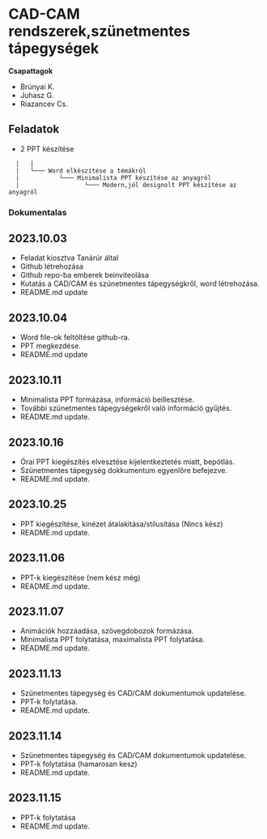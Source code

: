 # CAD-CAM rendszerek,szünetmentes tápegységek

**Csapattagok**
- Brúnyai K.
- Juhasz G.
- Riazancev Cs.

## Feladatok
- 2 PPT készítése
```
  |   |
  |   └─── Word elkészítése a témákról
  |           └─── Minimalista PPT készítése az anyagról
  |                  └─── Modern,jól designolt PPT készítése az anyagról
```
### Dokumentalas
## 2023.10.03
  - Feladat kiosztva Tanárúr által
  - Github létrehozása
  - Github repo-ba emberek beinviteolása
  - Kutatás a CAD/CAM és szünetmentes tápegységkről, word  létrehozása.
  - README.md update

## 2023.10.04
  - Word file-ok feltöltése github-ra.
  - PPT megkezdése.
  - README.md update

## 2023.10.11
  - Minimalista PPT formázása, információ beillesztése.
  - További szünetmentes tápegységekről való információ gyűjtés.
  - README.md update.

## 2023.10.16
  - Órai PPT kiegészítés elvesztése kijelentkeztetés miatt, bepótlás.
  - Szünetmentes tápegység dokkumentum egyenlőre befejezve.
  - README.md update.

## 2023.10.25
  - PPT kiegészítése, kinézet átalakítása/stílusítása (Nincs kész)
  - README.md update.

## 2023.11.06
  - PPT-k kiegészítése (nem kész még)
  - README.md update.

## 2023.11.07
  - Animációk hozzáadása, szövegdobozok formázása.
  - Minimalista PPT folytatása, maximalista PPT folytatása.
  - README.md update.

## 2023.11.13
  - Szünetmentes tápegység és CAD/CAM dokumentumok updatelése.
  - PPT-k folytatása.
  - README.md update.

## 2023.11.14
  - Szünetmentes tápegység és CAD/CAM dokumentumok updatelése.
  - PPT-k folytatása (hamarosan kesz)
  - README.md update.

## 2023.11.15
  - PPT-k folytatása
  - README.md update.
